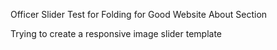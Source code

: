 Officer Slider Test for Folding for Good Website About Section

Trying to create a responsive image slider template

